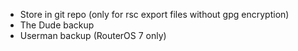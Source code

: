 * Store in git repo (only for rsc export files without gpg encryption)
* The Dude backup
* Userman backup (RouterOS 7 only)
